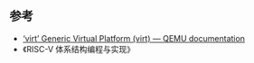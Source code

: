 ## 参考

- [‘virt’ Generic Virtual Platform (virt) — QEMU documentation](https://www.qemu.org/docs/master/system/riscv/virt.html)
- 《RISC-V 体系结构编程与实现》
